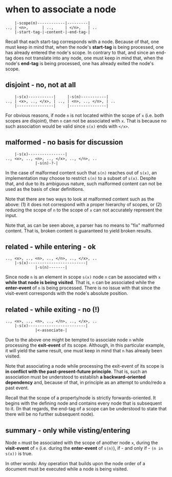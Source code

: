 
<!-- ======================================================================= -->
# when to associate a node

```
    |-scope(n)------------|---------|
.., | <n>,      | ..,     | </n>,   | ..
    |-start-tag-|-content-|-end-tag-|
```

Recall that each start-tag corresponds with a node. Because of that, one must
keep in mind that, when the node's **start-tag** is being processed, one has
already entered the node's scope. In contrary to that, and since an end-tag
does not translate into any node, one must keep in mind that, when the node's
**end-tag** is being processed, one has already exited the node's scope.

<!-- ======================================================================= -->
## disjoint - no, not at all

```
    |-s(x)-----------|     |-s(n)-----------|
.., | <x>, .., </x>, | .., | <n>, .., </n>, | ..
    |----------------|     |----------------|
```

For obvious reasons, if node `n` is not located within the scope of `x` (i.e.
both scopes are disjoint), then `n` can not be associated with `x`. That is
because no such association would be valid since `s(x)` ends with `</x>`.

<!-- ======================================================================= -->
## malformed - no basis for discussion

```
    |-s(x)----------------|
.., <x>, .., <n>, .., </x>, .., </n>, ..
             |-s(n)-?-|
```

In the case of malformed content such that `s(n)` reaches out of `s(x)`, an
implementation may choose to restrict `s(n)` to a subset of `s(x)`. Despite
that, and due to its ambiguous nature, such malformed content can not be
used as the basis of clear definitions.

Note that there are two ways to look at malformed content such as the above:
(1) it does not correspond with a proper hierarchy of scopes, or (2) reducing
the scope of `n` to the scope of `x` can not accurately represent the input.

Note that, as can be seen above, a parser has no means to "fix" malformed
content. That is, broken content is guaranteed to yield broken results.

<!-- ======================================================================= -->
## related - while entering - ok

```
.., <x>, .., <n>, .., </n>, .., </x>, ..
    |-s(x)-------------------------|
             |-s(n)-------|
```

Since node `n` is an element in scope `s(x)` node `n` can be associated with
`x` **while that node is being visited**. That is, `n` can be associated while
the **enter-event** of `n` is being processed. There is no issue with that
since the visit-event corresponds with the node's absolute position.

<!-- ======================================================================= -->
## related - while exiting - no (!)

```
.., <x>, .., <n>, .., </n>, .., </x>, ..
    |-s(x)-------------------------|
             |<-associate-|
```

Due to the above one might be tempted to associate node `n` while processing
the **exit-event** of its scope. Although, in this particular example, it will
yield the same result, one must keep in mind that `n` has already been visited.

Note that associating a node while processing the exit-event of its scope is
**in conflict with the past-present-future principle**. That is, such an
association must be understood to establish **a backward-oriented dependency**
and, because of that, in principle as an attempt to undo/redo a past event.

Recall that the scope of a property/node is strictly forwards-oriented. It
begins with the defining node and contains every node that is subsequent to
it. (In that regards, the end-tag of a scope can be understood to state that
there will be no further subsequent node).

<!-- ======================================================================= -->
## summary - only while visting/entering

Node `n` must be associated with the scope of another node `x`, during the
**visit-event** of `n` (i.e. during the **enter-event** of `s(n)`), if -
and only if - `(n in s(x))` is true.

In other words: Any operation that builds upon the node order of a document
must be executed while a node is being visited.
